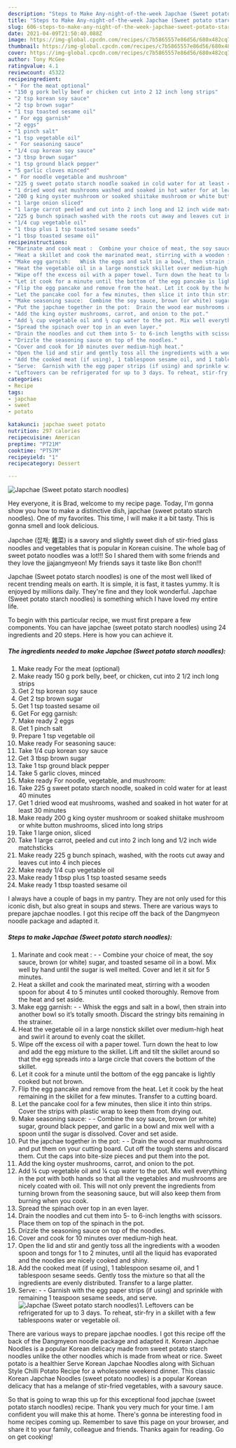 ```yaml
---
description: "Steps to Make Any-night-of-the-week Japchae (Sweet potato starch noodles)"
title: "Steps to Make Any-night-of-the-week Japchae (Sweet potato starch noodles)"
slug: 606-steps-to-make-any-night-of-the-week-japchae-sweet-potato-starch-noodles
date: 2021-04-09T21:50:40.088Z
image: https://img-global.cpcdn.com/recipes/c7b5865557e86d56/680x482cq70/japchae-sweet-potato-starch-noodles-recipe-main-photo.jpg
thumbnail: https://img-global.cpcdn.com/recipes/c7b5865557e86d56/680x482cq70/japchae-sweet-potato-starch-noodles-recipe-main-photo.jpg
cover: https://img-global.cpcdn.com/recipes/c7b5865557e86d56/680x482cq70/japchae-sweet-potato-starch-noodles-recipe-main-photo.jpg
author: Tony McGee
ratingvalue: 4.1
reviewcount: 45322
recipeingredient:
- " For the meat optional"
- "150 g pork belly beef or chicken cut into 2 12 inch long strips"
- "2 tsp korean soy sauce"
- "2 tsp brown sugar"
- "1 tsp toasted sesame oil"
- " For egg garnish"
- "2 eggs"
- "1 pinch salt"
- "1 tsp vegetable oil"
- " For seasoning sauce"
- "1/4 cup korean soy sauce"
- "3 tbsp brown sugar"
- "1 tsp ground black pepper"
- "5 garlic cloves minced"
- " For noodle vegetable and mushroom"
- "225 g sweet potato starch noodle soaked in cold water for at least 40 minutes"
- "1 dried wood eat mushrooms washed and soaked in hot water for at least 30 minutes"
- "200 g king oyster mushroom or soaked shiitake mushroom or white button mushrooms sliced into long strips"
- "1 large onion sliced"
- "1 large carrot peeled and cut into 2 inch long and 12 inch wide matchsticks"
- "225 g bunch spinach washed with the roots cut away and leaves cut into 4 inch pieces"
- "1/4 cup vegetable oil"
- "1 tbsp plus 1 tsp toasted sesame seeds"
- "1 tbsp toasted sesame oil"
recipeinstructions:
- "Marinate and cook meat :  Combine your choice of meat, the soy sauce, brown (or white) sugar, and toasted sesame oil in a bowl. Mix well by hand until the sugar is well melted. Cover and let it sit for 5 minutes."
- "Heat a skillet and cook the marinated meat, stirring with a wooden spoon for about 4 to 5 minutes until cooked thoroughly. Remove from the heat and set aside."
- "Make egg garnish:   Whisk the eggs and salt in a bowl, then strain into another bowl so it’s totally smooth. Discard the stringy bits remaining in the strainer."
- "Heat the vegetable oil in a large nonstick skillet over medium-high heat and swirl it around to evenly coat the skillet."
- "Wipe off the excess oil with a paper towel. Turn down the heat to low and add the egg mixture to the skillet. Lift and tilt the skillet around so that the egg spreads into a large circle that covers the bottom of the skillet."
- "Let it cook for a minute until the bottom of the egg pancake is lightly cooked but not brown."
- "Flip the egg pancake and remove from the heat. Let it cook by the heat remaining in the skillet for a few minutes. Transfer to a cutting board."
- "Let the pancake cool for a few minutes, then slice it into thin strips. Cover the strips with plastic wrap to keep them from drying out."
- "Make seasoning sauce:  Combine the soy sauce, brown (or white) sugar, ground black pepper, and garlic in a bowl and mix well with a spoon until the sugar is dissolved. Cover and set aside."
- "Put the japchae together in the pot:  Drain the wood ear mushrooms and put them on your cutting board. Cut off the tough stems and discard them. Cut the caps into bite-size pieces and put them into the pot."
- "Add the king oyster mushrooms, carrot, and onion to the pot."
- "Add ¼ cup vegetable oil and ¼ cup water to the pot. Mix well everything in the pot with both hands so that all the vegetables and mushrooms are nicely coated with oil. This will not only prevent the ingredients from turning brown from the seasoning sauce, but will also keep them from burning when you cook."
- "Spread the spinach over top in an even layer."
- "Drain the noodles and cut them into 5- to 6-inch lengths with scissors. Place them on top of the spinach in the pot."
- "Drizzle the seasoning sauce on top of the noodles."
- "Cover and cook for 10 minutes over medium-high heat."
- "Open the lid and stir and gently toss all the ingredients with a wooden spoon and tongs for 1 to 2 minutes, until all the liquid has evaporated and the noodles are nicely cooked and shiny."
- "Add the cooked meat (if using), 1 tablespoon sesame oil, and 1 tablespoon sesame seeds. Gently toss the mixture so that all the ingredients are evenly distributed. Transfer to a large platter."
- "Serve:  Garnish with the egg paper strips (if using) and sprinkle with remaining 1 teaspoon sesame seeds, and serve."
- "Leftovers can be refrigerated for up to 3 days. To reheat, stir-fry in a skillet with a few tablespoons water or vegetable oil."
categories:
- Recipe
tags:
- japchae
- sweet
- potato

katakunci: japchae sweet potato 
nutrition: 297 calories
recipecuisine: American
preptime: "PT21M"
cooktime: "PT57M"
recipeyield: "1"
recipecategory: Dessert

---
```



![Japchae (Sweet potato starch noodles)](https://img-global.cpcdn.com/recipes/c7b5865557e86d56/680x482cq70/japchae-sweet-potato-starch-noodles-recipe-main-photo.jpg)

Hey everyone, it is Brad, welcome to my recipe page. Today, I'm gonna show you how to make a distinctive dish, japchae (sweet potato starch noodles). One of my favorites. This time, I will make it a bit tasty. This is gonna smell and look delicious.

Japchae (잡채; 雜菜) is a savory and slightly sweet dish of stir-fried glass noodles and vegetables that is popular in Korean cuisine. The whole bag of sweet potato noodles was a lot!!! So I shared them with some friends and they love the jjajangmyeon! My friends says it taste like Bon chon!!!

Japchae (Sweet potato starch noodles) is one of the most well liked of recent trending meals on earth. It is simple, it is fast, it tastes yummy. It is enjoyed by millions daily. They're fine and they look wonderful. Japchae (Sweet potato starch noodles) is something which I have loved my entire life.


To begin with this particular recipe, we must first prepare a few components. You can have japchae (sweet potato starch noodles) using 24 ingredients and 20 steps. Here is how you can achieve it.

<!--inarticleads1-->

##### The ingredients needed to make Japchae (Sweet potato starch noodles):

1. Make ready  For the meat (optional)
1. Make ready 150 g pork belly, beef, or chicken, cut into 2 1/2 inch long strips
1. Get 2 tsp korean soy sauce
1. Get 2 tsp brown sugar
1. Get 1 tsp toasted sesame oil
1. Get  For egg garnish:
1. Make ready 2 eggs
1. Get 1 pinch salt
1. Prepare 1 tsp vegetable oil
1. Make ready  For seasoning sauce:
1. Take 1/4 cup korean soy sauce
1. Get 3 tbsp brown sugar
1. Take 1 tsp ground black pepper
1. Take 5 garlic cloves, minced
1. Make ready  For noodle, vegetable, and mushroom:
1. Take 225 g sweet potato starch noodle, soaked in cold water for at least 40 minutes
1. Get 1 dried wood eat mushrooms, washed and soaked in hot water for at least 30 minutes
1. Make ready 200 g king oyster mushroom or soaked shiitake mushroom or white button mushrooms, sliced into long strips
1. Take 1 large onion, sliced
1. Take 1 large carrot, peeled and cut into 2 inch long and 1/2 inch wide matchsticks
1. Make ready 225 g bunch spinach, washed, with the roots cut away and leaves cut into 4 inch pieces
1. Make ready 1/4 cup vegetable oil
1. Make ready 1 tbsp plus 1 tsp toasted sesame seeds
1. Make ready 1 tbsp toasted sesame oil


I always have a couple of bags in my pantry. They are not only used for this iconic dish, but also great in soups and stews. There are various ways to prepare japchae noodles. I got this recipe off the back of the Dangmyeon noodle package and adapted it. 

<!--inarticleads2-->

##### Steps to make Japchae (Sweet potato starch noodles):

1. Marinate and cook meat : -  - Combine your choice of meat, the soy sauce, brown (or white) sugar, and toasted sesame oil in a bowl. Mix well by hand until the sugar is well melted. Cover and let it sit for 5 minutes.
1. Heat a skillet and cook the marinated meat, stirring with a wooden spoon for about 4 to 5 minutes until cooked thoroughly. Remove from the heat and set aside.
1. Make egg garnish:  -  - Whisk the eggs and salt in a bowl, then strain into another bowl so it’s totally smooth. Discard the stringy bits remaining in the strainer.
1. Heat the vegetable oil in a large nonstick skillet over medium-high heat and swirl it around to evenly coat the skillet.
1. Wipe off the excess oil with a paper towel. Turn down the heat to low and add the egg mixture to the skillet. Lift and tilt the skillet around so that the egg spreads into a large circle that covers the bottom of the skillet.
1. Let it cook for a minute until the bottom of the egg pancake is lightly cooked but not brown.
1. Flip the egg pancake and remove from the heat. Let it cook by the heat remaining in the skillet for a few minutes. Transfer to a cutting board.
1. Let the pancake cool for a few minutes, then slice it into thin strips. Cover the strips with plastic wrap to keep them from drying out.
1. Make seasoning sauce: -  - Combine the soy sauce, brown (or white) sugar, ground black pepper, and garlic in a bowl and mix well with a spoon until the sugar is dissolved. Cover and set aside.
1. Put the japchae together in the pot: -  - Drain the wood ear mushrooms and put them on your cutting board. Cut off the tough stems and discard them. Cut the caps into bite-size pieces and put them into the pot.
1. Add the king oyster mushrooms, carrot, and onion to the pot.
1. Add ¼ cup vegetable oil and ¼ cup water to the pot. Mix well everything in the pot with both hands so that all the vegetables and mushrooms are nicely coated with oil. This will not only prevent the ingredients from turning brown from the seasoning sauce, but will also keep them from burning when you cook.
1. Spread the spinach over top in an even layer.
1. Drain the noodles and cut them into 5- to 6-inch lengths with scissors. Place them on top of the spinach in the pot.
1. Drizzle the seasoning sauce on top of the noodles.
1. Cover and cook for 10 minutes over medium-high heat.
1. Open the lid and stir and gently toss all the ingredients with a wooden spoon and tongs for 1 to 2 minutes, until all the liquid has evaporated and the noodles are nicely cooked and shiny.
1. Add the cooked meat (if using), 1 tablespoon sesame oil, and 1 tablespoon sesame seeds. Gently toss the mixture so that all the ingredients are evenly distributed. Transfer to a large platter.
1. Serve: -  - Garnish with the egg paper strips (if using) and sprinkle with remaining 1 teaspoon sesame seeds, and serve.
<img src="//assets-global.cpcdn.com/assets/icons/button_play-2c75c40dde080a61004c1f40b05d8f140eaff45d7e9e6481dc71c63d2e7c4909.png" alt="Japchae (Sweet potato starch noodles)">1. Leftovers can be refrigerated for up to 3 days. To reheat, stir-fry in a skillet with a few tablespoons water or vegetable oil.


There are various ways to prepare japchae noodles. I got this recipe off the back of the Dangmyeon noodle package and adapted it. Korean Japchae Noodles is a popular Korean delicacy made from sweet potato starch noodles unlike the other noodles which is made from wheat or rice. Sweet potato is a healthier Serve Korean Japchae Noodles along with Sichuan Style Chilli Potato Recipe for a wholesome weekend dinner. This classic Korean Japchae Noodles (sweet potato noodles) is a popular Korean delicacy that has a melange of stir-fried vegetables, with a savoury sauce. 

So that is going to wrap this up for this exceptional food japchae (sweet potato starch noodles) recipe. Thank you very much for your time. I am confident you will make this at home. There's gonna be interesting food in home recipes coming up. Remember to save this page on your browser, and share it to your family, colleague and friends. Thanks again for reading. Go on get cooking!
